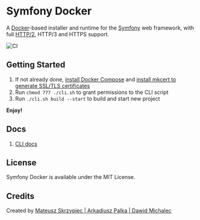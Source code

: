 # Symfony Docker

A [Docker](https://www.docker.com/)-based installer and runtime for the [Symfony](https://symfony.com) web framework, with full [HTTP/2](https://symfony.com/doc/current/weblink.html), HTTP/3 and HTTPS support.

![CI](https://github.com/dunglas/symfony-docker/workflows/CI/badge.svg)

## Getting Started

1. If not already done, [install Docker Compose](https://docs.docker.com/compose/install/) and [install mkcert to generate SSL/TLS certificates](https://github.com/FiloSottile/mkcert)
2. Run `chmod 777 ./cli.sh` to grant permissions to the CLI script
3. Run `./cli.sh build --start` to build and start new project

**Enjoy!**

## Docs

1. [CLI docs](docs/build.md)

## License

Symfony Docker is available under the MIT License.

## Credits

Created by [Mateusz Skrzypiec | Arkadiusz Palka | Dawid Michalec](https://dunglas.fr)